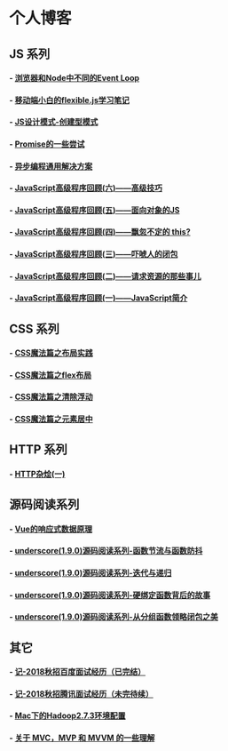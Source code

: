 个人博客
===

## JS 系列
#### - [浏览器和Node中不同的Event Loop](https://zhuyali.com.cn/2018/08/02/%E6%B5%8F%E8%A7%88%E5%99%A8%E5%92%8CNode%E4%B8%AD%E4%B8%8D%E5%90%8C%E7%9A%84Event-Loop/)
#### - [移动端小白的flexible.js学习笔记](https://zhuyali.com.cn/2018/06/22/flexible-js%E5%AD%A6%E4%B9%A0%E7%AC%94%E8%AE%B0/)
#### - [JS设计模式-创建型模式](https://zhuyali.com.cn/2018/04/25/JS%E8%AE%BE%E8%AE%A1%E6%A8%A1%E5%BC%8F-%E5%88%9B%E5%BB%BA%E5%9E%8B%E6%A8%A1%E5%BC%8F/)
#### - [Promise的一些尝试](https://zhuyali.com.cn/2018/03/05/Promise%E7%9A%84%E4%B8%80%E4%BA%9B%E5%B0%9D%E8%AF%95/)
#### - [异步编程通用解决方案](https://zhuyali.com.cn/2018/02/26/%E5%BC%82%E6%AD%A5%E7%BC%96%E7%A8%8B%E9%80%9A%E7%94%A8%E8%A7%A3%E5%86%B3%E6%96%B9%E6%A1%88/)
#### - [JavaScript高级程序回顾(六)——高级技巧](https://zhuyali.com.cn/2018/01/15/%E9%AB%98%E7%BA%A7%E6%8A%80%E5%B7%A7/)
#### - [JavaScript高级程序回顾(五)——面向对象的JS](https://zhuyali.com.cn/2018/01/12/%E9%9D%A2%E5%90%91%E5%AF%B9%E8%B1%A1%E7%9A%84JS/)
#### - [JavaScript高级程序回顾(四)——飘忽不定的 this?](https://zhuyali.com.cn/2018/01/11/%E9%A3%98%E5%BF%BD%E4%B8%8D%E5%AE%9A%E7%9A%84-this/)
#### - [JavaScript高级程序回顾(三)——吓唬人的闭包](https://zhuyali.com.cn/2018/01/09/%E5%90%93%E5%94%AC%E4%BA%BA%E7%9A%84%E9%97%AD%E5%8C%85/)
#### - [JavaScript高级程序回顾(二)——请求资源的那些事儿](https://zhuyali.com.cn/2018/01/09/JavaScript%E9%AB%98%E7%BA%A7%E7%A8%8B%E5%BA%8F%E5%9B%9E%E9%A1%BE-%E4%BA%8C-%E2%80%94%E2%80%94%E8%AF%B7%E6%B1%82%E8%B5%84%E6%BA%90%E7%9A%84%E9%82%A3%E4%BA%9B%E4%BA%8B%E5%84%BF/)
#### - [JavaScript高级程序回顾(一)——JavaScript简介](https://zhuyali.com.cn/2018/01/08/JavaScript%E9%AB%98%E7%BA%A7%E7%A8%8B%E5%BA%8F%E5%9B%9E%E9%A1%BE-%E4%B8%80-%E2%80%94%E2%80%94JS%E7%9A%84%E5%8F%91%E5%B1%95%E5%8E%86%E7%A8%8B/)

## CSS 系列
#### - [CSS魔法篇之布局实践](https://zhuyali.com.cn/2018/03/07/CSS%E9%AD%94%E6%B3%95%E7%AF%87%E4%B9%8B%E5%B8%83%E5%B1%80%E5%AE%9E%E8%B7%B5/)
#### - [CSS魔法篇之flex布局](https://zhuyali.com.cn/2018/03/07/CSS%E9%AD%94%E6%B3%95%E7%AF%87%E4%B9%8Bflex%E5%B8%83%E5%B1%80/)
#### - [CSS魔法篇之清除浮动](https://zhuyali.com.cn/2018/01/31/CSS%E9%AD%94%E6%B3%95%E7%AF%87%E4%B9%8B%E6%B8%85%E9%99%A4%E6%B5%AE%E5%8A%A8/)
#### - [CSS魔法篇之元素居中](https://zhuyali.com.cn/2017/11/15/CSS%E5%B1%85%E4%B8%AD%E5%AE%9A%E4%BD%8D%E7%9A%84%E9%AD%94%E6%B3%95/)

## HTTP 系列
#### - [HTTP杂烩(一)](https://zhuyali.com.cn/2018/01/08/HTTP%E6%9D%82%E7%83%A9-%E4%B8%80/)

## 源码阅读系列
#### - [Vue的响应式数据原理](https://zhuyali.com.cn/2018/04/26/Vue%E7%9A%84%E5%93%8D%E5%BA%94%E5%BC%8F%E6%95%B0%E6%8D%AE%E5%8E%9F%E7%90%86/)
#### - [underscore(1.9.0)源码阅读系列-函数节流与函数防抖](https://zhuyali.com.cn/2018/06/06/underscore%E6%BA%90%E7%A0%81%E9%98%85%E8%AF%BB%E7%B3%BB%E5%88%97-%E5%87%BD%E6%95%B0%E8%8A%82%E6%B5%81%E4%B8%8E%E5%87%BD%E6%95%B0%E9%98%B2%E6%8A%96/)
#### - [underscore(1.9.0)源码阅读系列-迭代与递归](https://zhuyali.com.cn/2018/05/29/underscore%E6%BA%90%E7%A0%81%E9%98%85%E8%AF%BB%E7%B3%BB%E5%88%97-%E8%BF%AD%E4%BB%A3%E4%B8%8E%E9%80%92%E5%BD%92/)
#### - [underscore(1.9.0)源码阅读系列-硬绑定函数背后的故事](https://zhuyali.com.cn/2018/05/24/underscore%E6%BA%90%E7%A0%81%E9%98%85%E8%AF%BB%E7%B3%BB%E5%88%97-%E7%A1%AC%E7%BB%91%E5%AE%9A%E5%87%BD%E6%95%B0%E8%83%8C%E5%90%8E%E7%9A%84%E6%95%85%E4%BA%8B/)
#### - [underscore(1.9.0)源码阅读系列-从分组函数领略闭包之美](https://zhuyali.com.cn/2018/05/22/underscore%E6%BA%90%E7%A0%81%E9%98%85%E8%AF%BB%E7%B3%BB%E5%88%97-%E4%BB%8E%E5%88%86%E7%BB%84%E5%87%BD%E6%95%B0%E9%A2%86%E7%95%A5%E9%97%AD%E5%8C%85%E4%B9%8B%E7%BE%8E/)

## 其它
#### - [记-2018秋招百度面试经历（已完结）](http://zhuyali.com.cn/2018/08/20/%E8%AE%B0-2018%E7%A7%8B%E6%8B%9B%E7%99%BE%E5%BA%A6%E9%9D%A2%E8%AF%95%E7%BB%8F%E5%8E%86/)
#### - [记-2018秋招腾讯面试经历（未完待续）](https://zhuyali.com.cn/2018/08/15/%E8%AE%B0-2018%E7%A7%8B%E6%8B%9B%E8%85%BE%E8%AE%AF%E9%9D%A2%E8%AF%95%E7%BB%8F%E5%8E%86/)
#### - [Mac下的Hadoop2.7.3环境配置](https://zhuyali.com.cn/2017/12/19/Mac%E4%B8%8B%E7%9A%84Hadoop2-7-3%E7%8E%AF%E5%A2%83%E9%85%8D%E7%BD%AE/)
#### - [关于 MVC，MVP 和 MVVM 的一些理解](https://zhuyali.com.cn/2017/11/27/%E5%85%B3%E4%BA%8E-MVC%EF%BC%8CMVP-%E5%92%8C-MVVM-%E7%9A%84%E4%B8%80%E4%BA%9B%E7%90%86%E8%A7%A3/)
